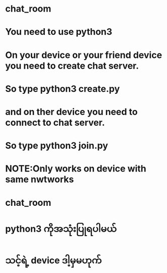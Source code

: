 # chat_room
# You need to use python3
# On your device or your friend device you need to create chat server.
# So type python3 create.py
# and on ther device you need to connect to chat server.
# So type python3 join.py
# NOTE:Only works on device with same nwtworks

# chat_room
# python3 ကိုအသုံးပြုရပါမယ်
# သင့်ရဲ့ device ဒါ့မှမဟုက်
